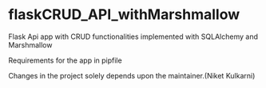 # flaskCRUD_API_withMarshmallow

Flask Api app with CRUD functionalities implemented with SQLAlchemy and Marshmallow

Requirements for the app in pipfile

Changes in the project solely depends upon the maintainer.(Niket Kulkarni)
